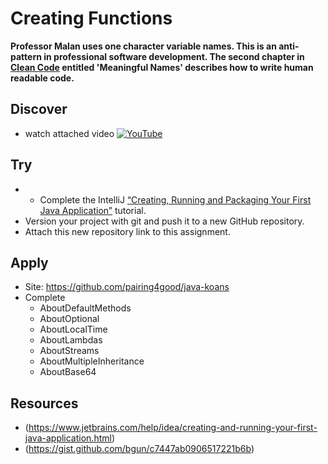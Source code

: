 # Creating Functions

**Professor Malan uses one character variable names. This is an anti-pattern in professional software development. The second chapter in [Clean Code](http://a.co/d/99nSsnx) entitled 'Meaningful Names' describes how to write human readable code.**

## Discover
- watch attached video [![YouTube](https://i.ytimg.com/vi/xy4gWfMf0Y4/default.jpg)](https://www.youtube.com/watch?v=xy4gWfMf0Y4)

## Try
- - Complete the IntelliJ [“Creating, Running and Packaging Your First Java Application”](https://www.jetbrains.com/help/idea/creating-and-running-your-first-java-application.html) tutorial. 
- Version your project with git and push it to a new GitHub repository. 
- Attach this new repository link to this assignment. 

## Apply
- Site: https://github.com/pairing4good/java-koans
- Complete
  - AboutDefaultMethods
  - AboutOptional
  - AboutLocalTime
  - AboutLambdas
  - AboutStreams
  - AboutMultipleInheritance
  - AboutBase64

## Resources
- (https://www.jetbrains.com/help/idea/creating-and-running-your-first-java-application.html)
- (https://gist.github.com/bgun/c7447ab0906517221b6b)
